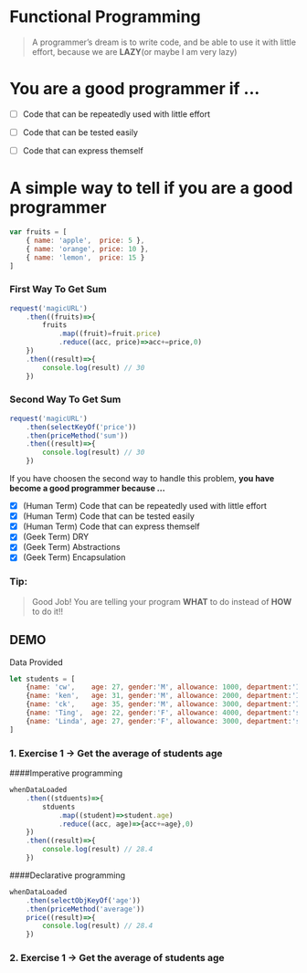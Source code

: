 # Functional Programming
> A programmer’s dream is to write code, and be able to use it with little effort, because we are **LAZY**(or maybe I am very lazy)

# You are a good programmer if ...
- [ ] Code that can be repeatedly used with little effort
- [ ] Code that can be tested easily
- [ ] Code that can express themself


# A simple way to tell if you are a good programmer
```javascript
var fruits = [
	{ name: 'apple',  price: 5 }, 
	{ name: 'orange', price: 10 }, 
	{ name: 'lemon',  price: 15 }
]
```

### First Way To Get Sum
```javascript
request('magicURL')
	.then((fruits)=>{
		fruits
			.map((fruit)=fruit.price)
			.reduce((acc, price)=>acc+=price,0)
	})
	.then((result)=>{
		console.log(result) // 30
	})
```

### Second Way To Get Sum
```javascript
request('magicURL')
	.then(selectKeyOf('price'))
	.then(priceMethod('sum'))
	.then((result)=>{
		console.log(result) // 30
	})
```


If you have choosen the second way to handle this problem, **you have become a good programmer because ...**


- [x] (Human Term) Code that can be repeatedly used with little effort
- [x] (Human Term) Code that can be tested easily
- [x] (Human Term) Code that can express themself
- [x] (Geek Term) DRY
- [x] (Geek Term) Abstractions
- [x] (Geek Term) Encapsulation

### Tip:
> Good Job! You are telling your program **WHAT** to do instead of **HOW** to do it!!


## DEMO

Data Provided
```javascript
let students = [
	{name: 'cw',    age: 27, gender:'M', allowance: 1000, department:'IT', 	  salary: 60000.56},
	{name: 'ken',   age: 31, gender:'M', allowance: 2000, department:'IT',    salary: 44000.32},
	{name: 'ck',    age: 35, gender:'M', allowance: 3000, department:'IT',    salary: 55000.11},
	{name: 'Ting',  age: 22, gender:'F', allowance: 4000, department:'sales', salary: 70000.85},
	{name: 'Linda', age: 27, gender:'F', allowance: 3000, department:'sales', salary: 40000.49}
]
```


### 1. Exercise 1 -> Get the average of students age


####Imperative programming
```javascript
whenDataLoaded
	.then((stduents)=>{
		stduents
			.map((student)=>student.age)
			.reduce((acc, age)=>{acc+=age},0)
	})
	.then((result)=>{
		console.log(result) // 28.4
	})
```

####Declarative programming
```javascript
whenDataLoaded
	.then(selectObjKeyOf('age'))
	.then(priceMethod('average'))
	price((result)=>{
		console.log(result) // 28.4
	})
```
	
### 2. Exercise 1 -> Get the average of students age
	